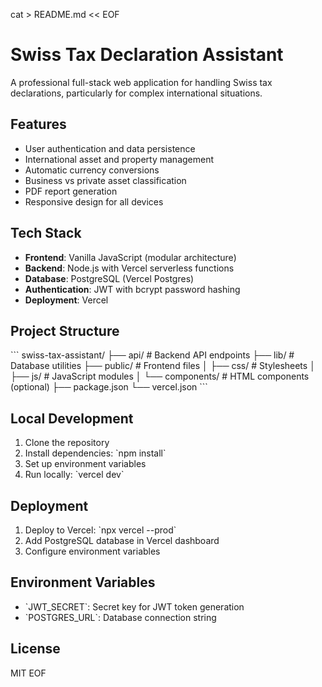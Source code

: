 cat > README.md << EOF
# Swiss Tax Declaration Assistant

A professional full-stack web application for handling Swiss tax declarations, particularly for complex international situations.

## Features

- User authentication and data persistence
- International asset and property management
- Automatic currency conversions
- Business vs private asset classification
- PDF report generation
- Responsive design for all devices

## Tech Stack

- **Frontend**: Vanilla JavaScript (modular architecture)
- **Backend**: Node.js with Vercel serverless functions
- **Database**: PostgreSQL (Vercel Postgres)
- **Authentication**: JWT with bcrypt password hashing
- **Deployment**: Vercel

## Project Structure

\`\`\`
swiss-tax-assistant/
├── api/                  # Backend API endpoints
├── lib/                  # Database utilities
├── public/               # Frontend files
│   ├── css/             # Stylesheets
│   ├── js/              # JavaScript modules
│   └── components/      # HTML components (optional)
├── package.json
└── vercel.json
\`\`\`

## Local Development

1. Clone the repository
2. Install dependencies: \`npm install\`
3. Set up environment variables
4. Run locally: \`vercel dev\`

## Deployment

1. Deploy to Vercel: \`npx vercel --prod\`
2. Add PostgreSQL database in Vercel dashboard
3. Configure environment variables

## Environment Variables

- \`JWT_SECRET\`: Secret key for JWT token generation
- \`POSTGRES_URL\`: Database connection string

## License

MIT
EOF